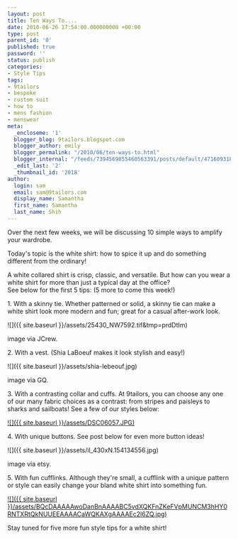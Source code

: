 ```yaml
---
layout: post
title: Ten Ways To....
date: 2010-06-26 17:54:00.000000000 +00:00
type: post
parent_id: '0'
published: true
password: ''
status: publish
categories:
- Style Tips
tags:
- 9tailors
- bespoke
- custom suit
- how to
- mens fashion
- menswear
meta:
  _encloseme: '1'
  blogger_blog: 9tailors.blogspot.com
  blogger_author: emily
  blogger_permalink: "/2010/06/ten-ways-to.html"
  blogger_internal: "/feeds/7394569855460563391/posts/default/4716093182817568185"
  _edit_last: '2'
  _thumbnail_id: '2018'
author:
  login: sam
  email: sam@9tailors.com
  display_name: Samantha
  first_name: Samantha
  last_name: Shih
---
```

Over the next few weeks, we will be discussing 10 simple ways to amplify your wardrobe.

Today's topic is the white shirt: how to spice it up and do something different from the ordinary!

A white collared shirt is crisp, classic, and versatile. But how can you wear a white shirt for more than just a typical day at the office?  
See below for the first 5 tips: (5 more to come this week!)

  

1\. With a skinny tie. Whether patterned or solid, a skinny tie can make a white shirt look more modern and fun; great for a casual after-work look.

![]({{ site.baseurl }}/assets/25430_NW7592.tif&tmp=prdDtIm)

image via JCrew.

2\. With a vest. (Shia LaBoeuf makes it look stylish and easy!)

![]({{ site.baseurl }}/assets/shia-lebeouf.jpg)

image via GQ.

3\. With a contrasting collar and cuffs. At 9tailors, you can choose any one of our many fabric choices as a contrast: from stripes and paisleys to sharks and sailboats! See a few of our styles below:

[![]({{ site.baseurl }}/assets/DSC06057.JPG)](http://4.bp.blogspot.com/_20LDsLnO2rk/S_1STap3IGI/AAAAAAAAAEk/nADMJfWIvvM/s320/DSC06057.JPG)

4\. With unique buttons. See post below for even more button ideas!

![]({{ site.baseurl }}/assets/il_430xN.154134556.jpg)

image via etsy.

5\. With fun cufflinks. Although they're small, a cufflink with a unique pattern or style can easily change your bland white shirt into something fun.

[![]({{ site.baseurl }}/assets/BQcDAAAAAwoDanBnAAAABC5vdXQKFnZKeFVpMUNCM3hHY0RNTXRtQkNUUEEAAAACaWQKAXgAAAAEc2l6ZQ.jpg)](http://www.polyvore.com/cgi/img-set/BQcDAAAAAwoDanBnAAAABC5vdXQKFnZKeFVpMUNCM3hHY0RNTXRtQkNUUEEAAAACaWQKAXgAAAAEc2l6ZQ.jpg)

Stay tuned for five more fun style tips for a white shirt!